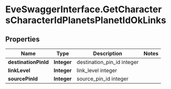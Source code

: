 # EveSwaggerInterface.GetCharactersCharacterIdPlanetsPlanetIdOkLinks

## Properties
Name | Type | Description | Notes
------------ | ------------- | ------------- | -------------
**destinationPinId** | **Integer** | destination_pin_id integer | 
**linkLevel** | **Integer** | link_level integer | 
**sourcePinId** | **Integer** | source_pin_id integer | 


